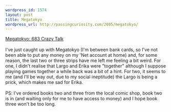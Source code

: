 ```yaml
--- 
wordpress_id: 1574
layout: post
title: Megatokyo
wordpress_url: http://passingcuriosity.com/2005/megatokyo/
---
```

<a href="http://www.megatokyo.com/index.php?strip_id=683">Megatokyo: 683 Crazy Talk</a><br /><br />I've just caught up with Megatokyo (I'm between bank cards, so I've not been able to put any money on my 'Net account at home) and, for some reason, the last two or three strips have me left me feeling a bit weird. For one, I didn't realise that Largo and Erika were "together" although I suppose playing games together a while back was a bit of a hint. For two, it seems to me (and I'll be way out, due to my social ineptitude) the Largo is being a prick, which makes me sad for Erika.<br /><br />PS: I've ordered books two and three from the local comic shop, book two is in (and waiting only for me to have access to money) and I hope book three won't be too long.
